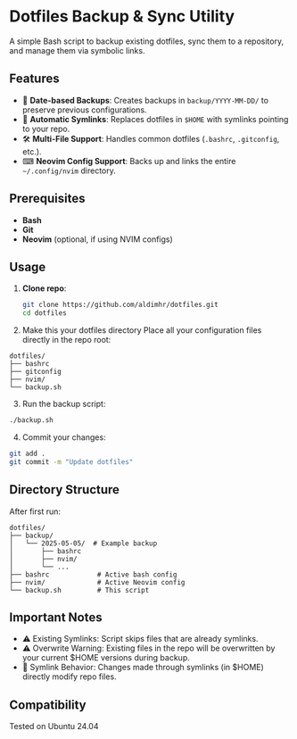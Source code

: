 # Dotfiles Backup & Sync Utility

A simple Bash script to backup existing dotfiles, sync them to a repository, and manage them via symbolic links.

## Features

- 📅 **Date-based Backups**: Creates backups in `backup/YYYY-MM-DD/` to preserve previous configurations.
- 🔗 **Automatic Symlinks**: Replaces dotfiles in `$HOME` with symlinks pointing to your repo.
- 🛠 **Multi-File Support**: Handles common dotfiles (`.bashrc`, `.gitconfig`, etc.).
- ⌨ **Neovim Config Support**: Backs up and links the entire `~/.config/nvim` directory.

## Prerequisites

- **Bash**
- **Git**
- **Neovim** (optional, if using NVIM configs)

## Usage

1. **Clone repo**:
   ```bash
   git clone https://github.com/aldimhr/dotfiles.git
   cd dotfiles
   ```

2. Make this your dotfiles directory
   Place all your configuration files directly in the repo root:
```
dotfiles/
├── bashrc
├── gitconfig
├── nvim/
└── backup.sh
```

3. Run the backup script:
```bash
./backup.sh
```

4. Commit your changes:
```bash
git add .
git commit -m "Update dotfiles"
```

## Directory Structure
After first run:
```
dotfiles/
├── backup/
│   └── 2025-05-05/  # Example backup
│       ├── bashrc
│       ├── nvim/
│       └── ...
├── bashrc            # Active bash config
├── nvim/             # Active Neovim config
└── backup.sh         # This script
```

## Important Notes
- ⚠️ Existing Symlinks: Script skips files that are already symlinks.
- ⚠️ Overwrite Warning: Existing files in the repo will be overwritten by your current $HOME versions during backup.
- 🔗 Symlink Behavior: Changes made through symlinks (in $HOME) directly modify repo files.

## Compatibility
Tested on Ubuntu 24.04

